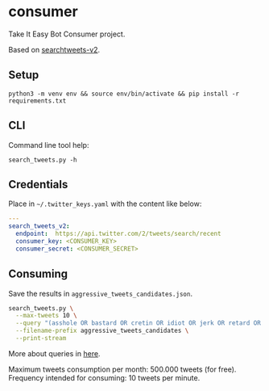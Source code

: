 # consumer

Take It Easy Bot Consumer project.

Based on [searchtweets-v2](https://github.com/twitterdev/search-tweets-python/tree/v2).

## Setup

`python3 -m venv env && source env/bin/activate && pip install -r requirements.txt`

## CLI

Command line tool help:

`search_tweets.py -h`

## Credentials

Place in `~/.twitter_keys.yaml` with the content like below:

```yml
---
search_tweets_v2:
  endpoint:  https://api.twitter.com/2/tweets/search/recent
  consumer_key: <CONSUMER_KEY>
  consumer_secret: <CONSUMER_SECRET>
```

## Consuming

Save the results in `aggressive_tweets_candidates.json`.

```bash
search_tweets.py \
  --max-tweets 10 \
  --query "(asshole OR bastard OR cretin OR idiot OR jerk OR retard OR stupid OR twat) lang:en" \
  --filename-prefix aggressive_tweets_candidates \
  --print-stream
```

More about queries in [here](https://developer.twitter.com/en/docs/twitter-api/tweets/filtered-stream/integrate/build-a-rule).

Maximum tweets consumption per month: 500.000 tweets (for free). Frequency intended for consuming: 10 tweets per minute.
